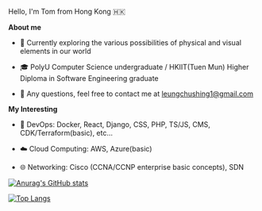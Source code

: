 Hello, I'm Tom from Hong Kong 🇭🇰

**About me**

- 🎯 Currently exploring the various possibilities of physical and visual elements in our world

- 🎓 PolyU Computer Science undergraduate / HKIIT(Tuen Mun) Higher Diploma in Software Engineering graduate

- 📩 Any questions, feel free to contact me at leungchushing1@gmail.com

**My Interesting**

- 🔧 DevOps: Docker, React, Django, CSS, PHP, TS/JS, CMS, CDK/Terraform(basic), etc...

- ☁️ Cloud Computing: AWS, Azure(basic)

- 🌐 Networking: Cisco (CCNA/CCNP enterprise basic concepts), SDN

[![Anurag's GitHub stats](https://github-readme-stats.vercel.app/api?username=TonnyWong1052&theme=react&show_icons=true&&count_private=true&theme=transparent)](https://github.com/anuraghazra/github-readme-stats)

[![Top Langs](https://github-readme-stats.vercel.app/api/top-langs/?username=TonnyWong1052&theme=react&langs_count=8&layout=compact&theme=transparent)](https://github.com/anuraghazra/github-readme-stats)
